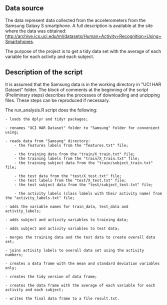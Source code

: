 ## Data source

The data represent data collected from the accelerometers from the Samsung Galaxy S smartphone. A full description is available at the site where the data was obtained: 
http://archive.ics.uci.edu/ml/datasets/Human+Activity+Recognition+Using+Smartphones. 

The purpose of the project is to get a tidy data set with the average of each variable for each activity and each subject.

## Description of the script

It is assumed that the Samsung data is in the working directory in "UCI HAR Dataset" folder.
The block of comments at the beginning of the script (Preliminary steps) describes the processes of downloading and unzipping files. These steps can be reproduced if necessary. 

The run_analysis.R script does the following:

	- loads the dplyr and tidyr packages;

	- renames "UCI HAR Dataset" folder to "Samsung" folder for convenient using; 

	- reads data from "Samsung" directory:
		- the features labels from the "features.txt" file;

		- the training data from the "train/X_train.txt" file;
		- the training labels from the "train/X_train.txt" file;
		- the training subject data from the "train/subject_train.txt" file;

		- the test data from the "test/X_test.txt" file;
		- the test labels from the "test/X_test.txt" file;
		- the test subject data from the "test/subject_test.txt" file;

		- the activity labels (class labels with their activity name) from the "activity_labels.txt" file;
	
	- adds the variable names for train_data, test_data and activity_labels;

	- adds subject and activity variables to training data;

	- adds subject and activity variables to test data;

	- merges the training data and the test data to create overall data set;

	- joins activity labels to overall data set using the activity numbers;

	- creates a data frame with the mean and standard deviation variables only;

	- creates the tidy version of data frame;

	- creates the data frame with the average of each variable for each activity and each subject;

	- writes the final data frame to a file result.txt.
